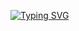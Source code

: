[![Typing SVG](https://readme-typing-svg.herokuapp.com?font=Fira+Code&pause=1000&random=false&width=435&lines=i+am+beautiful)](https://git.io/typing-svg)
